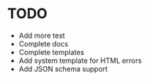 TODO
===
* Add more test
* Complete docs
* Complete templates
* Add system template for HTML errors
* Add JSON schema support